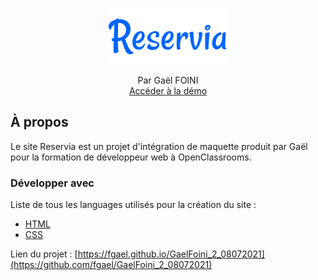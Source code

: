 <p align="center">
  <a href="https://fgael.github.io/GaelFoini_2_08072021/">
    <img src="img/Reservia.svg" alt="Logo">
  </a>

  <p align="center">
    Par Gaël FOINI
    <br>
    <a href="https://fgael.github.io/GaelFoini_2_08072021/">Accéder à la démo</a>
  </p>
</p>

## À propos

Le site Reservia est un projet d'intégration de maquette produit par Gaël pour la formation de développeur web à OpenClassrooms.

### Développer avec

Liste de tous les languages utilisés pour la création du site :

- [HTML](https://developer.mozilla.org/fr/docs/Web/HTML)
- [CSS](https://developer.mozilla.org/fr/docs/Web/css)

Lien du projet : [https://fgael.github.io/GaelFoini_2_08072021](https://github.com/fgael/GaelFoini_2_08072021)
